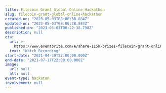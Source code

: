 ```yaml
---
title: Filecoin Grant Global Online Hackathon
slug: filecoin-grant-global-online-hackathon
created-on: "2023-05-03T08:06:38.884Z"
updated-on: "2023-05-03T08:06:38.884Z"
published-on: "2023-05-03T08:22:38.798Z"
description: null
cta:
  url: >-
    https://www.eventbrite.com/e/share-115k-prizes-filecoin-grant-online-hackathon-may-1-july-18-registration-159309796891
  text: "Watch Recording"
start-date: "2021-04-30T22:00:00.000Z"
end-date: "2021-07-17T22:00:00.000Z"
image:
  url: null
  alt: null
event-type: hackaton
involvement: null
---
```


